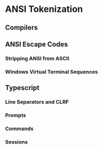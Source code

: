 # ANSI Tokenization

## Compilers

## ANSI Escape Codes

### Stripping ANSI from ASCII

### Windows Virtual Terminal Sequences

## Typescript

### Line Separators and CLRF

### Prompts

### Commands

### Sessions